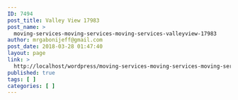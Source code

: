```yaml
---
ID: 7494
post_title: Valley View 17983
post_name: >
  moving-services-moving-services-moving-services-valleyview-17983
author: mrgabonijeff@gmail.com
post_date: 2018-03-28 01:47:40
layout: page
link: >
  http://localhost/wordpress/moving-services-moving-services-moving-services-valleyview-17983/
published: true
tags: [ ]
categories: [ ]
---
```

